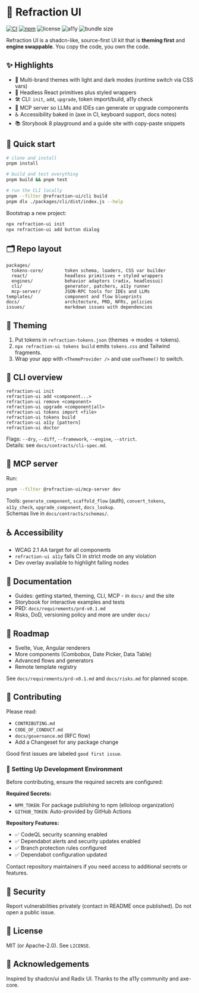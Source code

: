 # 🌈 Refraction UI

[![CI](https://img.shields.io/github/actions/workflow/status/YOUR_ORG/refraction-ui/ci.yml?label=CI)](#) [![npm](https://img.shields.io/npm/v/@refraction-ui/react.svg)](#) ![license](https://img.shields.io/badge/license-MIT-blue.svg) ![a11y](https://img.shields.io/badge/a11y-WCAG%202.1%20AA-5c6ac4.svg) ![bundle size](https://img.shields.io/badge/component%20%3C%206KB%20gz-ok-brightgreen.svg)

Refraction UI is a shadcn-like, source-first UI kit that is **theming first** and **engine swappable**. You copy the code, you own the code.

## ✨ Highlights

- 🎨 Multi-brand themes with light and dark modes (runtime switch via CSS vars)
- 🧩 Headless React primitives plus styled wrappers
- 🛠️ CLI: `init`, `add`, `upgrade`, token import/build, a11y check
- 🤖 MCP server so LLMs and IDEs can generate or upgrade components
- ♿ Accessibility baked in (axe in CI, keyboard support, docs notes)
- 📚 Storybook 8 playground and a guide site with copy-paste snippets

## 🚀 Quick start

```bash
# clone and install
pnpm install

# build and test everything
pnpm build && pnpm test

# run the CLI locally
pnpm --filter @refraction-ui/cli build
pnpm dlx ./packages/cli/dist/index.js --help
```

Bootstrap a new project:

```bash
npx refraction-ui init
npx refraction-ui add button dialog
```

## 🗂️ Repo layout

```
packages/
  tokens-core/        token schema, loaders, CSS var builder
  react/              headless primitives + styled wrappers
  engines/            behavior adapters (radix, headlessui)
  cli/                generator, patchers, a11y runner
  mcp-server/         JSON-RPC tools for IDEs and LLMs
templates/            component and flow blueprints
docs/                 architecture, PRD, NFRs, policies
issues/               markdown issues with dependencies
```

## 🎨 Theming

1. Put tokens in `refraction-tokens.json` (themes -> modes -> tokens).
2. `npx refraction-ui tokens build` emits `tokens.css` and Tailwind fragments.
3. Wrap your app with `<ThemeProvider />` and use `useTheme()` to switch.

## 🔧 CLI overview

```
refraction-ui init
refraction-ui add <component...>
refraction-ui remove <component>
refraction-ui upgrade <component|all>
refraction-ui tokens import <file>
refraction-ui tokens build
refraction-ui a11y [pattern]
refraction-ui doctor
```

Flags: `--dry`, `--diff`, `--framework`, `--engine`, `--strict`.  
Details: see `docs/contracts/cli-spec.md`.

## 🤖 MCP server

Run:

```bash
pnpm --filter @refraction-ui/mcp-server dev
```

Tools: `generate_component`, `scaffold_flow` (auth), `convert_tokens`, `a11y_check`, `upgrade_component`, `docs_lookup`.  
Schemas live in `docs/contracts/schemas/`.

## ♿ Accessibility

- WCAG 2.1 AA target for all components
- `refraction-ui a11y` fails CI in strict mode on any violation
- Dev overlay available to highlight failing nodes

## 📘 Documentation

- Guides: getting started, theming, CLI, MCP - in `docs/` and the site
- Storybook for interactive examples and tests
- PRD: `docs/requirements/prd-v0.1.md`
- Risks, DoD, versioning policy and more are under `docs/`

## 🧭 Roadmap

- Svelte, Vue, Angular renderers
- More components (Combobox, Date Picker, Data Table)
- Advanced flows and generators
- Remote template registry

See `docs/requirements/prd-v0.1.md` and `docs/risks.md` for planned scope.

## 🤝 Contributing

Please read:

- `CONTRIBUTING.md`
- `CODE_OF_CONDUCT.md`
- `docs/governance.md` (RFC flow)
- Add a Changeset for any package change

Good first issues are labeled `good first issue`.

### 🔐 Setting Up Development Environment

Before contributing, ensure the required secrets are configured:

**Required Secrets:**

- `NPM_TOKEN`: For package publishing to npm (elloloop organization)
- `GITHUB_TOKEN`: Auto-provided by GitHub Actions

**Repository Features:**

- ✅ CodeQL security scanning enabled
- ✅ Dependabot alerts and security updates enabled
- ✅ Branch protection rules configured
- ✅ Dependabot configuration updated

Contact repository maintainers if you need access to additional secrets or features.

## 🔐 Security

Report vulnerabilities privately (contact in README once published). Do not open a public issue.

## 📜 License

MIT (or Apache-2.0). See `LICENSE`.

## 🙏 Acknowledgements

Inspired by shadcn/ui and Radix UI. Thanks to the a11y community and axe-core.
